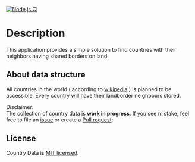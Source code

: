[![Node.js CI](https://github.com/dannystyleart/country-data/actions/workflows/node.js.yml/badge.svg)](https://github.com/dannystyleart/country-data/actions/workflows/node.js.yml)

# Description

This application provides a simple solution to find countries with their neighbors having shared borders on land.

## About data structure

All countries in the world ( according to [wikipedia](https://en.wikipedia.org/wiki/List_of_ISO_3166_country_codes) ) is planned to be accessible.
Every country will have their landborder neighbours stored.

Disclaimer:  
The collection of country data is **work in progress**. If you see mistake, feel free to file an [issue](https://github.com/dannystyleart/country-data/issues) or create a [Pull request](https://github.com/dannystyleart/country-data/pulls);

## License

Country Data is [MIT licensed](LICENSE.md).
